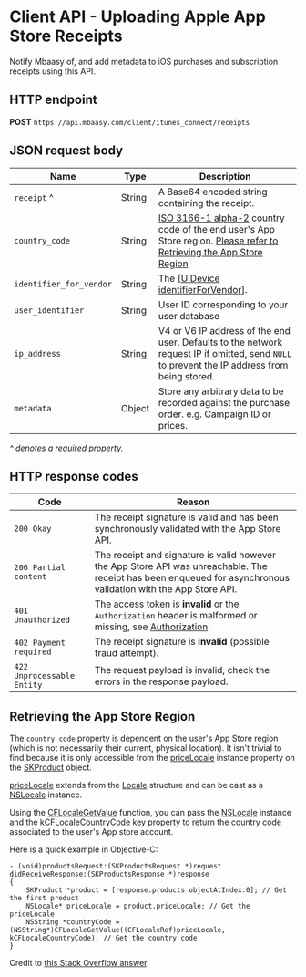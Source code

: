 # Client API - Uploading Apple App Store Receipts

Notify Mbaasy of, and add metadata to iOS purchases and subscription receipts using this API.

## HTTP endpoint

**POST** `https://api.mbaasy.com/client/itunes_connect/receipts`

## JSON request body

| Name | Type | Description |
| ---- | ---- | ----------- |
| `receipt` ^ | String | A Base64 encoded string containing the receipt. |
| `country_code` | String | [ISO 3166-1 alpha-2](https://en.wikipedia.org/wiki/ISO_3166-1_alpha-2) country code of the end user's App Store region. [Please refer to Retrieving the App Store Region](#retrieving-the-app-store-region)
| `identifier_for_vendor` | String | The [[UIDevice identifierForVendor](https://developer.apple.com/reference/uikit/uidevice#//apple_ref/occ/instp/UIDevice/identifierForVendor)]. |
| `user_identifier` | String | User ID corresponding to your user database |
| `ip_address` | String | V4 or V6 IP address of the end user. Defaults to the network request IP if omitted, send `NULL` to prevent the IP address from being stored. |
| `metadata` | Object | Store any arbitrary data to be recorded against the purchase order. e.g. Campaign ID or prices. |

*^ denotes a required property.*

## HTTP response codes

| Code | Reason |
| ---- | ------ |
| `200 Okay` | The receipt signature is valid and has been synchronously validated with the App Store API. |
| `206 Partial content` | The receipt and signature is valid however the App Store API was unreachable. The receipt has been enqueued for asynchronous validation with the App Store API. |
| `401 Unauthorized` | The access token is **invalid** or the `Authorization` header is malformed or missing, see [Authorization](/client_api/authorization). |
| `402 Payment required` | The receipt signature is **invalid** (possible fraud attempt). |
| `422 Unprocessable Entity` | The request payload is invalid, check the errors in the response payload. |

## Retrieving the App Store Region

The `country_code` property is dependent on the user's App Store region (which is not necessarily their current, physical location). It isn't trivial to find because it is only accessible from the [priceLocale](https://developer.apple.com/documentation/storekit/skproduct/1506145-pricelocale) instance property on the [SKProduct](https://developer.apple.com/documentation/storekit/skproduct) object.

[priceLocale](https://developer.apple.com/documentation/storekit/skproduct/1506145-pricelocale) extends from the [Locale](https://developer.apple.com/documentation/foundation/locale) structure and can be cast as a [NSLocale](https://developer.apple.com/documentation/foundation/nslocale) instance.

Using the [CFLocaleGetValue](https://developer.apple.com/documentation/corefoundation/1543547-cflocalegetvalue?language=objc) function, you can pass the [NSLocale](https://developer.apple.com/documentation/foundation/nslocale) instance and the [kCFLocaleCountryCode](https://developer.apple.com/documentation/corefoundation/kcflocalecountrycode?language=objc) key property to return the country code associated to the user's App store account.

Here is a quick example in Objective-C:

```objc
- (void)productsRequest:(SKProductsRequest *)request didReceiveResponse:(SKProductsResponse *)response
{
    SKProduct *product = [response.products objectAtIndex:0]; // Get the first product
    NSLocale* priceLocale = product.priceLocale; // Get the priceLocale
    NSString *countryCode = (NSString*)CFLocaleGetValue((CFLocaleRef)priceLocale, kCFLocaleCountryCode); // Get the country code
}
```

Credit to [this Stack Overflow answer](https://stackoverflow.com/questions/14453910/how-to-get-locale-currency-price-for-in-app-purchases-in-ios/14602248#answer-14621894).
